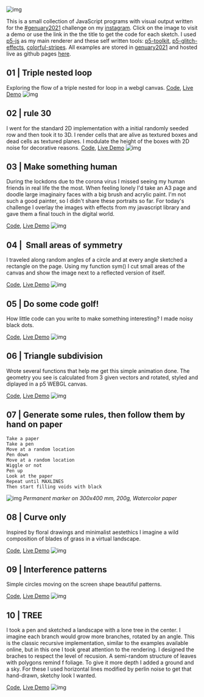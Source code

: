 ![img](images/cover.jpg)

This is a small collection of JavaScript programs with visual output written for the [#genuary2021](https://genuary2021.github.io/) challenge on my [instagram](https://www.instagram.com/_matthiasjaeger/). Click on the image to visit a demo or use the link in the the title to get the code for each sketch. I used [p5-js](https://p5js.org) as my main renderer and these self written tools: [p5-toolkit](https://github.com/matthias-jaeger-net/p5-toolkit), [p5-glitch-effects](https://github.com/matthias-jaeger-net/p5-glitch-effects), [colorful-stripes](https://github.com/matthias-jaeger-net/colorful-stripes). All examples are stored in [genuary2021](https://github.com/matthias-jaeger-net/genuary2021) and hosted live as github pages [here](https://matthias-jaeger-net.github.io/genuary2021/).

## 01 | Triple nested loop
Exploring the flow of a triple nested for loop in a webgl canvas.
[Code](https://github.com/matthias-jaeger-net/genuary2021/tree/main/genuary-01), [Live Demo](https://matthias-jaeger-net.github.io/genuary2021/genuary-01/)
![img](images/gen01.jpg)


## 02 | rule 30
I went for the standard 2D implementation with a initial randomly seeded row and then took it to 3D. I render cells that are alive as textured boxes and dead cells as textured planes. I modulate the height of the boxes with 2D noise for decorative reasons.
[Code](https://github.com/matthias-jaeger-net/genuary2021/tree/main/genuary-02), [Live Demo](https://matthias-jaeger-net.github.io/genuary2021/genuary-02/)
![img](images/gen02.jpg)



## 03 | Make something human

During the lockdons due to the corona virus I missed seeing my human friends in real life the the most. When feeling lonely I'd take an A3 page and doodle large imaginairy faces with a big brush and acrylic paint. I'm not such a good painter, so I didn't share these portraits so far. For today's challenge I overlay the images with effects from my javascript library and gave them a final touch in the digital world.

[Code](https://github.com/matthias-jaeger-net/genuary2021/tree/main/genuary-03), [Live Demo](https://matthias-jaeger-net.github.io/genuary2021/genuary-03/)
![img](images/gen03.jpg)


## 04 |  Small areas of symmetry

I traveled along random angles of a circle and at every angle sketched a rectangle on the page. Using my function sym() I cut small areas of the canvas and show the image next to a reflected version of itself.

[Code](https://github.com/matthias-jaeger-net/genuary2021/tree/main/genuary-04), [Live Demo](https://matthias-jaeger-net.github.io/genuary2021/genuary-04/)
![img](images/gen04.jpg)


## 05 | Do some code golf!

How little code can you write to make something interesting? I made noisy black dots.

[Code](https://github.com/matthias-jaeger-net/genuary2021/tree/main/genuary-05), [Live Demo](https://matthias-jaeger-net.github.io/genuary2021/genuary-05/)
![img](images/gen05.jpg)


## 06 | Triangle subdivision

Wrote several functions that help me get this simple animation done. The geometry you see is calculated from 3 given vectors and rotated, styled and diplayed in a p5 WEBGL canvas.

[Code](https://github.com/matthias-jaeger-net/genuary2021/tree/main/genuary-06), [Live Demo](https://matthias-jaeger-net.github.io/genuary2021/genuary-06/)
![img](images/gen06.jpg)


## 07 | Generate some rules, then follow them by hand on paper
```
Take a paper
Take a pen
Move at a random location
Pen down
Move at a random location
Wiggle or not
Pen up
Look at the paper
Repeat until MAXLINES
Then start filling voids with black
```

![img](images/gen07.jpg)
*Permanent marker on 300x400 mm, 200g, Watercolor paper*

## 08 | Curve only

Inspired by floral drawings and minimalist aestethics I imagine a wild composition of blades of grass in a virtual landscape.

[Code](https://github.com/matthias-jaeger-net/genuary2021/tree/main/genuary-08), [Live Demo](https://matthias-jaeger-net.github.io/genuary2021/genuary-08/)
![img](images/gen08.jpg)


## 09 | Interference patterns

Simple circles moving on the screen shape beautiful patterns.

 [Code](https://github.com/matthias-jaeger-net/genuary2021/tree/main/genuary-09), [Live Demo](https://matthias-jaeger-net.github.io/genuary2021/genuary-09/)
![img](images/gen09.jpg)


## 10 | TREE

I took a pen and sketched a landscape with a lone tree in the center. I imagine each branch would grow more branches, rotated by an angle. This is the classic recursive implementation, similar to the examples available online, but in this one I took great attention to the rendering. I designed the braches to respect the level of recusion. A semi-random structure of leaves with polygons remind f foliage. To give it more depth I added a ground and a sky. For these I used  horizontal lines modified by perlin noise to get that hand-drawn, sketchy look I wanted.

[Code](https://github.com/matthias-jaeger-net/genuary2021/tree/main/genuary-10), [Live Demo](https://matthias-jaeger-net.github.io/genuary2021/genuary-10/)
![img](images/gen10.jpg)